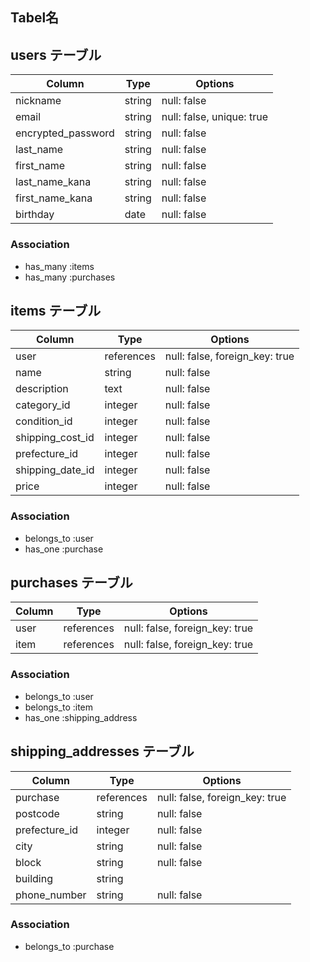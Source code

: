 ## Tabel名

## users テーブル

| Column             | Type   | Options                   |
|--------------------|--------|---------------------------|
| nickname           | string | null: false               |
| email              | string | null: false, unique: true |
| encrypted_password | string | null: false               |
| last_name          | string | null: false               |
| first_name         | string | null: false               |
| last_name_kana     | string | null: false               |
| first_name_kana    | string | null: false               |
| birthday           | date   | null: false               |

### Association
- has_many :items
- has_many :purchases

## items テーブル
| Column          | Type        | Options                        |
|-----------------|-------------|--------------------------------|
| user             | references | null: false, foreign_key: true |
| name             | string     | null: false                    |
| description      | text       | null: false                    |
| category_id      | integer    | null: false                    |
| condition_id     | integer    | null: false                    |
| shipping_cost_id | integer    | null: false                    |
| prefecture_id    | integer    | null: false                    |
| shipping_date_id | integer    | null: false                    |
| price            | integer    | null: false                    |

### Association
- belongs_to :user
- has_one :purchase

## purchases テーブル
| Column | Type        | Options                        |
|--------|-------------|--------------------------------|
| user   | references  | null: false, foreign_key: true |
| item   | references  | null: false, foreign_key: true |

### Association
- belongs_to :user
- belongs_to :item
- has_one :shipping_address

## shipping_addresses テーブル
| Column        | Type       | Options                        |
|---------------|------------|--------------------------------|
| purchase      | references | null: false, foreign_key: true |
| postcode      | string     | null: false                    |
| prefecture_id | integer    | null: false                    |
| city          | string     | null: false                    |
| block         | string     | null: false                    |
| building      | string     |                                |
| phone_number  | string     | null: false                    |

### Association
- belongs_to :purchase